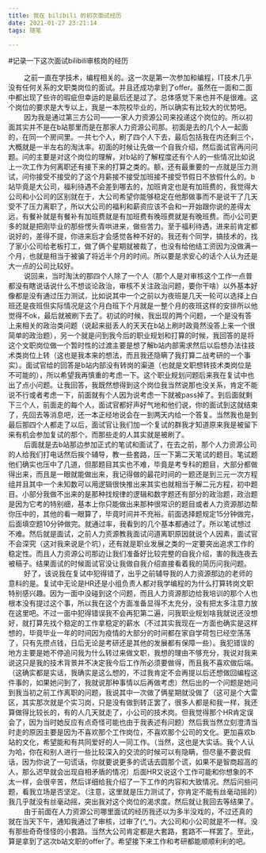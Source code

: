 ```yaml
---
title: 我在 bilibili 的初次面试经历
date: 2021-01-27 23:21:14
tags: 随笔

---
```


#记录一下这次面试bilibili审核岗的经历

&nbsp;&nbsp;&nbsp;&nbsp;&nbsp;&nbsp;&nbsp;&nbsp;之前一直在学技术，编程相关的。这一次是第一次参加和编程，IT技术几乎没有任何关系的文职类岗位的面试。并且还成功拿到了offer。虽然在一面和二面中都出现了些许的瑕疵但幸运的是最后还是过了。总体感觉下来也并不是很难。这个岗位的要求是大专以上，我是一本院校毕业的，所以确实有比较大的优势吧。  
&nbsp;&nbsp;&nbsp;&nbsp;&nbsp;&nbsp;&nbsp;&nbsp;因为我是通过第三方公司——一家人力资源公司来投递这个岗位的。所以初面其实并不是在b站那里而是在那家人力资源公司那。初面是去的几个人一起面的，在同一个房间里。一共七个人，刷了四个人下去，最后包括我在内还剩三个，大概就是一半左右的淘汰率。初面的时候让先做一个自我介绍，然后面试官再问问题。问的主要是对这个岗位的理解，对b站的了解程度还有个人的一些情况比如说上一次工作为何离职还有接下来的打算之类的。额，还有最重要的一点就是压力测试，问你接受不接受的了这个月薪接不接受加班接不接受节假日不放假什么的。b站毕竟是大公司，福利待遇不会差到哪去的，加班肯定也是有加班费的，我觉得大公司和小公司的区别就在于，大公司希望你能够稳定在他那做事而不是说干了几天受不了压力离职了，所以大公司的福利和薪资应该不会和一开始跟你说的差得太远，有餐补就是有餐补有加班费就是有加班费有晚班费就是有晚班费。而小公司更多的就是把刚毕业的那些愣头青哄进来，做些苦力。至于福利待遇，进来前肯定都说好的，差得不提，你进来后才会感觉各种不好的。我还有个同学，搞技术的，找了家小公司给老板打工，做了俩个星期就被裁了，也没有给他结工资因为没做满一个月，也就是相当于被骗了将近半个月的时间。所以要是求安心的话个人认为还是大一点的公司比较好。  
&nbsp;&nbsp;&nbsp;&nbsp;&nbsp;&nbsp;&nbsp;&nbsp;说回来，当时淘汰的那四个人除了一个人（那个人是对审核这个工作一点普都没有瞎说话说什么不想谈论政治，审核不关注政治问题，要你干啥）以外基本好像都是没有通过压力测试，比如说其中一个之前以为夜班是几天一轮可以选择上白班还是夜班但实际情况是这个月白班下个月就是一整个月的夜班这样的安排所以他觉得不ok，最后就被刷下去了。初试的时候，我出现的两个问题，一个是没有答上来相关的政治类问题（说起来挺丢人的天天在b站上刷时政竟然没答上来一个很简单的政治题），另一个就是问到我今后的职业规划和打算的时候，我回答的是将这个文职岗位做一个暂时性的过渡主要是想了解b站内部需求然后以后想办法往技术类岗位上转（这也是我本来的想法，而且我还隐瞒了我打算二战考研的一个事实）。面试官给的回答是b站内部没有转岗的渠道（也就是文职想转技术类岗位是不可能的），所以希望我再慎重的考虑一下。这个职业规划问题后来我在复试中也出了点小问题。让我回答，我既然想得到这个岗位我当然说那也没关系，肯定不能说不行或者考虑一下，前面就有个人因为说考虑一下就被pass掉了。到后面就剩下三个人，前面走的每个人，面试官都好声好气地和他们说，你的面试到这就结束了，先回去等消息吧，还一本正经地说会在一到两天内给一个答复。当然我也是到最后那四个人都走了以后，面试官让我们加一个复试的群我才知道原来我是被留下来有机会参加复试的那个，而那些走的人其实就是被刷了。  
&nbsp;&nbsp;&nbsp;&nbsp;&nbsp;&nbsp;&nbsp;&nbsp;后面就是去b站那边参加正式的笔试和面试了，在去之前，那个人力资源公司的人给我们打电话然后挨个辅导，教一些套路，压一下第二天笔试的题目。笔试题他们确实也压中了几道，但那题目其实也不难，毕竟是考专科的题目，大部分都做得出来，而且是一眼就能做出来，我记得做的最花时间的一题还是到三元一次方程组并且其中一个未知数可以用逻辑很快推出来其实也就相当于解二元方程，初中题目。小部分我做不出来的是那种找规律的逻辑和数字题还有部分的政治题，政治题是因为它考的特别细，基本上你只能做出来那种很常识的题目或者人力资源那边帮你压中的，其他的看一眼算了，毕竟时间并不充裕。前面选择题规定15分钟做完，后面填空题10分钟做完。就通过率，我看到的几个基本都通过了。所以笔试想过不难。然后就是面试，之前人力资源教我面试问道离职原因就说个人因素，面试官不会深究（这对我来说是个坑），还有就是职业发展之类的一定要突出追求工作的稳定性。而且人力资源公司那边让我们准备好比较完整的自我介绍，害的我连夜去被稿子。结果面试的时候面试官没让我做自我介绍直接看着我的简历问我问题。
&nbsp;&nbsp;&nbsp;&nbsp;&nbsp;&nbsp;&nbsp;&nbsp;好了，该说我在复试中犯得错了，出乎之前辅导我的人力资源那边的老师的意料的是。复试中无论是HR还是小组负责人都对我学编程的为什么打算转岗文职特别感兴趣。因为一面中没碰到这个问题，而且人力资源那边给我培训的那个人也根本没有提过这个事，所以我在这个方面准备显得不太充分，没有把太多注意力放在这里吧。不过一面中犯得错误我不会再犯第二遍，问我职业规划啥我就说还没想好，就打算先找个稳定的工作拿稳定的薪水（不过其实我现在一方面也确实是这样想的，毕竟毕业一年的时间因为疫情的大部分的时间都在家自学荷包已经空荡荡了，只有先攒点钱，日后无论是考研还是其他的发展都有保障一些）。我犯错误的地方主要是她不停追问我为什么转过来做文职，我想的理由不够充分，我说对我来说这只是我的技术背景并不决定我今后工作所必须要做得，而且我不喜欢做后端。（这确实都是实话，我确实是这么想的，不过我肯定不会再提以后还想做回编程这件事的，如果她问到了，我就说那种事情以后再做考虑）然后出的一个问题是她问到我当初之前工作离职的问题，我说其中一次做了俩星期就没做了（这可是个大雷区，其实那次就是个实习岗，只是没有做到转正罢了，很多人都是和我一样，我还算做得比较长的，有的人几天就走了，小公司的技术岗。但我觉得那个HR肯定误会了，因为当时她反应有点奇怪可能也由于我表述有问题）然后我当然立刻澄清当时走的原因主要是因为不喜欢那个工作岗位，不喜欢那个公司的文化。更加喜欢b站的文化，希望能和有共同爱好的人一同工作。（当然，这也是大实话。我个人认为哈，你在和别人进行一些比较深入的交流的时候可以有隐瞒，但尽量不要说假话，因为你说了一句谎话，你就要说更多的谎话去圆那个谎，如果不是智商超高的人，那么迟早就会出现自相矛盾的情况）后面HR又说这个工作可能和你想象的不太一样，会很辛苦，然后详细给我介绍了一下工作的内容和大致情况。然后问些问题，看我立场是否坚定。（注意，这里就是压力测试了，你肯定不能有丝毫动摇的）我几乎就没有丝毫动摇，突出我对这个岗位的渴求度。然后就让我回去等结果了。  
&nbsp;&nbsp;&nbsp;&nbsp;&nbsp;&nbsp;&nbsp;&nbsp;由于前面在人力资源公司哪里面试的经历我还以为多半没戏的，不过还真的就在当天下午，通知我通过了审核，过审了(*^_^*)。大公司和小公司就是不一样。没有那些奇奇怪怪的小套路。当然大公司肯定都是大套路，套路不一样罢了。至此，算是拿到了这次b站文职的offer了。希望接下来工作和考研都能顺顺利利的吧。
